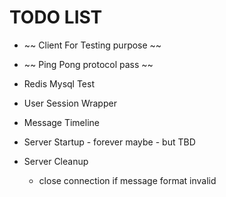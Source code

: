 # TODO LIST

  * ~~ Client For Testing purpose ~~
  * ~~ Ping Pong protocol pass ~~
  * Redis Mysql Test
  * User Session Wrapper  
  * Message Timeline
  * Server Startup - forever maybe - but TBD
  * Server Cleanup
    
     - close connection if message format invalid   
  
     
